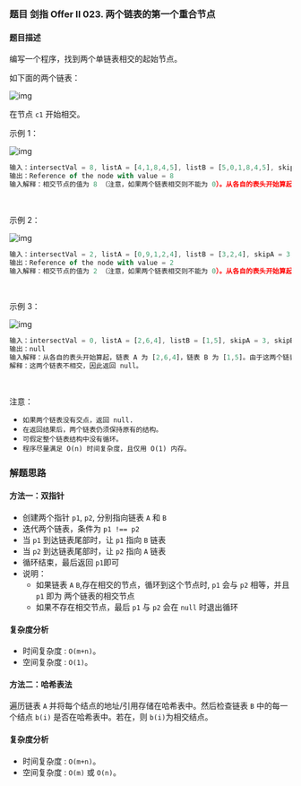 ### 题目 剑指 Offer II 023. 两个链表的第一个重合节点
#### 题目描述
编写一个程序，找到两个单链表相交的起始节点。

如下面的两个链表：

![img](./160-1.png)

在节点 `c1` 开始相交。


示例 1：

![img](160-2.png)

```js
输入：intersectVal = 8, listA = [4,1,8,4,5], listB = [5,0,1,8,4,5], skipA = 2, skipB = 3
输出：Reference of the node with value = 8
输入解释：相交节点的值为 8 （注意，如果两个链表相交则不能为 0）。从各自的表头开始算起，链表 A 为 [4,1,8,4,5]，链表 B 为 [5,0,1,8,4,5]。在 A 中，相交节点前有 2 个节点；在 B 中，相交节点前有 3 个节点。
```
 

示例 2：

![img](160-3.png)

```js
输入：intersectVal = 2, listA = [0,9,1,2,4], listB = [3,2,4], skipA = 3, skipB = 1
输出：Reference of the node with value = 2
输入解释：相交节点的值为 2 （注意，如果两个链表相交则不能为 0）。从各自的表头开始算起，链表 A 为 [0,9,1,2,4]，链表 B 为 [3,2,4]。在 A 中，相交节点前有 3 个节点；在 B 中，相交节点前有 1 个节点。
```
 

示例 3：

![img](160-4.png)

```js
输入：intersectVal = 0, listA = [2,6,4], listB = [1,5], skipA = 3, skipB = 2
输出：null
输入解释：从各自的表头开始算起，链表 A 为 [2,6,4]，链表 B 为 [1,5]。由于这两个链表不相交，所以 intersectVal 必须为 0，而 skipA 和 skipB 可以是任意值。
解释：这两个链表不相交，因此返回 null。
```
 

注意：

- `如果两个链表没有交点，返回 null.`
- `在返回结果后，两个链表仍须保持原有的结构。`
- `可假定整个链表结构中没有循环。`
- `程序尽量满足 O(n) 时间复杂度，且仅用 O(1) 内存。`


### 解题思路
#### 方法一：双指针
- 创建两个指针 `p1`, `p2`, 分别指向链表 `A` 和 `B` 
- 迭代两个链表，条件为 `p1 !== p2`
- 当 `p1` 到达链表尾部时，让 `p1` 指向 `B` 链表
- 当 `p2` 到达链表尾部时，让 `p2` 指向 `A` 链表
- 循环结束，最后返回 `p1`即可
- 说明：
  - 如果链表 `A`  `B`,存在相交的节点，循环到这个节点时, `p1` 会与 `p2` 相等，并且 `p1` 即为 两个链表的相交节点 
  - 如果不存在相交节点，最后 `p1` 与 `p2` 会在 `null` 时退出循环

#### 复杂度分析
- 时间复杂度 : `O(m+n)`。
- 空间复杂度 : `O(1)`。

#### 方法二：哈希表法
遍历链表 `A` 并将每个结点的地址/引用存储在哈希表中。然后检查链表 `B` 中的每一个结点 `b(i)` 是否在哈希表中。若在，则 `b(i)`为相交结点。

#### 复杂度分析
- 时间复杂度 : `O(m+n)`。
- 空间复杂度 : `O(m)` 或 `O(n)`。

